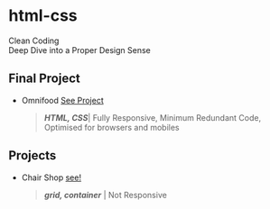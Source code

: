 # html-css
Clean Coding <br>
Deep Dive into a Proper Design Sense <br>

## Final Project
* Omnifood [See Project](https://omnifood-meals-ai.netlify.app/)
  > ***HTML, CSS***| Fully Responsive, Minimum Redundant Code, Optimised for browsers and mobiles

## Projects
* Chair Shop [see!](https://vocal-eclair-488959.netlify.app/)
  > ***grid, container*** | Not Responsive
